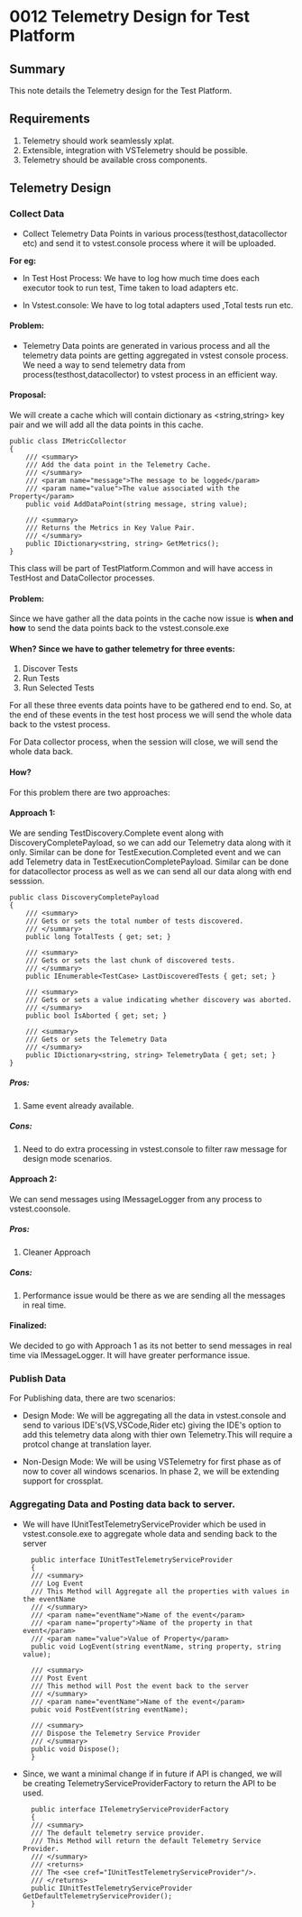 # 0012 Telemetry Design for Test Platform

## Summary
This note details the Telemetry design for the Test Platform. 

## Requirements
1. Telemetry should work seamlessly xplat.
2. Extensible, integration with VSTelemetry should be possible.
3. Telemetry should be available cross components.

## Telemetry Design 


### Collect Data
* Collect Telemetry Data Points in various process(testhost,datacollector etc) and send it to vstest.console process where it will be uploaded.

**For eg:**
* In Test Host Process:
We have to log how much time does each executor took to run test, Time taken to load adapters etc.

* In Vstest.console:
We have to log total adapters used ,Total tests run etc.

#### Problem:
* Telemetry Data points are generated in various process and all the telemetry data points are getting aggregated in vstest console process. We need a way to send telemetry data from process(testhost,datacollector) to vstest process in an efficient way.


#### Proposal:
We will create a cache which will contain dictionary as <string,string> key pair and we will add all the data points in this cache. 

    public class IMetricCollector
    {
        /// <summary>
        /// Add the data point in the Telemetry Cache.
        /// </summary>
        /// <param name="message">The message to be logged</param>
        /// <param name="value">The value associated with the Property</param>
        public void AddDataPoint(string message, string value);

        /// <summary>
        /// Returns the Metrics in Key Value Pair.
        /// </summary>
        public IDictionary<string, string> GetMetrics();
    }

This class will be part of TestPlatform.Common and will have access in TestHost and DataCollector processes.

#### Problem:
Since we have gather all the data points in the cache now issue is **when and how** to send the data points back to the vstest.console.exe

#### When? Since we have to gather telemetry for three events:
1. Discover Tests
2. Run Tests
3. Run Selected Tests

For all these three events data points have to be gathered end to end.
So, at the end of these events in the test host process we will send the whole data back to the vstest process.

For Data collector process, when the session will close, we will send the whole data back.
#### How?
For this problem there are two approaches:

#### Approach 1:
We are sending TestDiscovery.Complete event along with DiscoveryCompletePayload, so we can add our Telemetry data along with it only.
Similar can be done for TestExecution.Completed event and we can add Telemetry data in TestExecutionCompletePayload. Similar can be done for datacollector process as well as we can send all our data along with end sesssion.

    public class DiscoveryCompletePayload
    {
        /// <summary>
        /// Gets or sets the total number of tests discovered.
        /// </summary>
        public long TotalTests { get; set; }

        /// <summary>
        /// Gets or sets the last chunk of discovered tests.
        /// </summary>
        public IEnumerable<TestCase> LastDiscoveredTests { get; set; }

        /// <summary>
        /// Gets or sets a value indicating whether discovery was aborted.
        /// </summary>
        public bool IsAborted { get; set; }

        /// <summary>
        /// Gets or sets the Telemetry Data
        /// </summary>
        public IDictionary<string, string> TelemetryData { get; set; }
    }

##### Pros:
1. Same event already available.

##### Cons:
1. Need to do extra processing in vstest.console to filter raw message for design mode scenarios.

#### Approach 2:

We can send messages using IMessageLogger from any process to vstest.coonsole.

##### Pros:
1. Cleaner Approach

##### Cons:
1. Performance issue would be there as we are sending all the messages in real time.

#### Finalized:
We decided to go with Approach 1 as its not better to send messages in real time via IMessageLogger. It will have greater performance issue.



### Publish Data

For Publishing data, there are two scenarios:
* Design Mode: We will be aggregating all the data in vstest.console and send to various IDE's(VS,VSCode,Rider etc) giving the IDE's option to add this telemetry data along with thier own Telemetry.This will require a protcol change at translation layer.

* Non-Design Mode:
We will be using VSTelemetry for first phase as of now to cover all windows scenarios. In phase 2, we will be extending support for crossplat.


### Aggregating Data and Posting data back to server.
* We will have IUnitTestTelemetryServiceProvider which be used in vstest.console.exe to aggregate whole data and sending back to the server
        
        public interface IUnitTestTelemetryServiceProvider
        {
        /// <summary>
        /// Log Event
        /// This Method will Aggregate all the properties with values in the eventName
        /// </summary>
        /// <param name="eventName">Name of the event</param>
        /// <param name="property">Name of the property in that event</param>
        /// <param name="value">Value of Property</param>
        public void LogEvent(string eventName, string property, string value);

        /// <summary>
        /// Post Event
        /// This method will Post the event back to the server
        /// </summary>
        /// <param name="eventName">Name of the event</param>
        pubic void PostEvent(string eventName);

        /// <summary>
        /// Dispose the Telemetry Service Provider
        /// </summary>
        public void Dispose();
        }

* Since, we want a minimal change if in future if API is changed, we will be creating TelemetryServiceProviderFactory to return the API to be used.

        public interface ITelemetryServiceProviderFactory
        {
        /// <summary>
        /// The default telemetry service provider.
        /// This Method will return the default Telemetry Service Provider.
        /// </summary>
        /// <returns>
        /// The <see cref="IUnitTestTelemetryServiceProvider"/>.
        /// </returns>
        public IUnitTestTelemetryServiceProvider GetDefaultTelemetryServiceProvider();
        }
